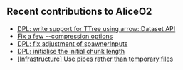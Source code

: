 ## Recent contributions to AliceO2
- [DPL: write support for TTree using arrow::Dataset API](https://github.com/AliceO2Group/AliceO2/pull/13718)
- [Fix a few --compression options](https://github.com/AliceO2Group/AliceO2/pull/13717)
- [DPL: fix adjustment of spawnerInputs](https://github.com/AliceO2Group/AliceO2/pull/13713)
- [DPL: initialise the initial chunk length](https://github.com/AliceO2Group/AliceO2/pull/13708)
- [[Infrastructure] Use pipes rather than temporary files](https://github.com/AliceO2Group/O2Physics/pull/8463)
